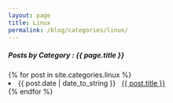 ```yaml
---
layout: page
title: Linux
permalink: /blog/categories/linux/
---
```


<h5> Posts by Category : {{ page.title }} </h5>

<div class="card">
{% for post in site.categories.linux %}
 <li class="category-posts"><span>{{ post.date | date_to_string }}</span> &nbsp; <a href="{{ post.url }}">{{ post.title }}</a></li>
{% endfor %}
</div>
